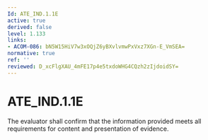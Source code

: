 ```yaml
---
Id: ATE_IND.1.1E
active: true
derived: false
level: 1.133
links:
- ACOM-086: bN5W15HiV7w3xOQjZ6yBXvlvmwPxVxz7XGn-E_VmSEA=
normative: true
ref: ''
reviewed: D_xcFlgXAU_4mFE17p4e5txdoWHG4CQzh2zIjdoidSY=
---
```


# ATE_IND.1.1E

The evaluator shall confirm that the information provided meets all requirements for content and presentation of evidence.